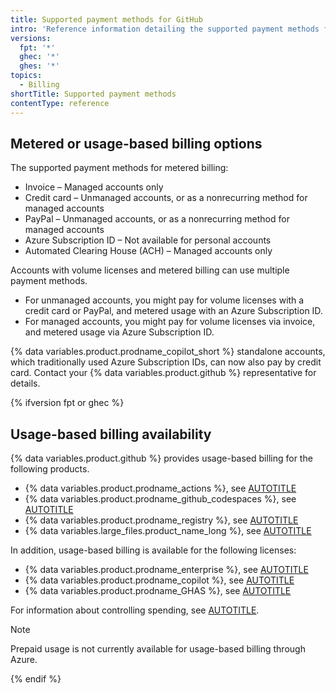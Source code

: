 ```yaml
---
title: Supported payment methods for GitHub
intro: 'Reference information detailing the supported payment methods for {% data variables.product.github %}.'
versions:
  fpt: '*'
  ghec: '*'
  ghes: '*'
topics:
  - Billing
shortTitle: Supported payment methods
contentType: reference
---
```


## Metered or usage-based billing options

The supported payment methods for metered billing:

* Invoice – Managed accounts only
* Credit card – Unmanaged accounts, or as a nonrecurring method for managed accounts
* PayPal – Unmanaged accounts, or as a nonrecurring method for managed accounts
* Azure Subscription ID – Not available for personal accounts
* Automated Clearing House (ACH) – Managed accounts only

Accounts with volume licenses and metered billing can use multiple payment methods.

* For unmanaged accounts, you might pay for volume licenses with a credit card or PayPal, and metered usage with an Azure Subscription ID.
* For managed accounts, you might pay for volume licenses via invoice, and metered usage via Azure Subscription ID.

{% data variables.product.prodname_copilot_short %} standalone accounts, which traditionally used Azure Subscription IDs, can now also pay by credit card. Contact your {% data variables.product.github %} representative for details.

{% ifversion fpt or ghec %}

## Usage-based billing availability

{% data variables.product.github %} provides usage-based billing for the following products.

* {% data variables.product.prodname_actions %}, see [AUTOTITLE](/billing/managing-billing-for-github-actions/about-billing-for-github-actions)
* {% data variables.product.prodname_github_codespaces %}, see [AUTOTITLE](/billing/managing-billing-for-your-products/managing-billing-for-github-codespaces/about-billing-for-github-codespaces)
* {% data variables.product.prodname_registry %}, see [AUTOTITLE](/billing/managing-billing-for-github-packages/about-billing-for-github-packages)
* {% data variables.large_files.product_name_long %}, see [AUTOTITLE](/billing/managing-billing-for-your-products/managing-billing-for-git-large-file-storage/about-billing-for-git-large-file-storage)

In addition, usage-based billing is available for the following licenses:

* {% data variables.product.prodname_enterprise %}, see [AUTOTITLE](/billing/managing-your-billing/about-billing-for-your-enterprise)
* {% data variables.product.prodname_copilot %}, see [AUTOTITLE](/billing/managing-billing-for-github-copilot/about-billing-for-github-copilot)
* {% data variables.product.prodname_GHAS %}, see [AUTOTITLE](/billing/managing-billing-for-github-advanced-security/about-billing-for-github-advanced-security)

For information about controlling spending, see [AUTOTITLE](/billing/managing-your-billing/using-budgets-control-spending).

> [!NOTE]
> Prepaid usage is not currently available for usage-based billing through Azure.

{% endif %}

